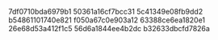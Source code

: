 7df0710bda6979b1
50361a16cf7bcc31
5c41349e08fb9dd2
b54861101740e821
f050a67c0e903a12
63388ce6ea1820e1
26e68d53a412f1c5
56d6a1844ee4b2dc
b32633dbcfd7826a
